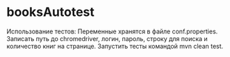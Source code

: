 # booksAutotest
Использование тестов:
Переменные хранятся в файле conf.properties. 
Записать путь до chromedriver, логин, пароль, строку для поиска и количество книг на странице. 
Запустить тесты командой mvn clean test.
